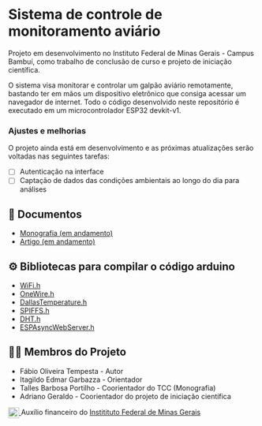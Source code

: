 #  Sistema de controle de monitoramento aviário


Projeto em desenvolvimento no Instituto Federal de Minas Gerais - Campus Bambuí, como trabalho de conclusão de curso e projeto de iniciação científica.

O sistema visa monitorar e controlar um galpão aviário remotamente, bastando ter em mãos um dispositivo eletrônico que consiga acessar um navegador de internet. Todo o código desenvolvido neste repositório é executado em um microcontrolador ESP32 devkit-v1.


### Ajustes e melhorias

O projeto ainda está em desenvolvimento e as próximas atualizações serão voltadas nas seguintes tarefas:

- [ ] Autenticação na interface
- [ ] Captação de dados das condições ambientais ao longo do dia para análises
 
 ## 📝 Documentos
 * <a href="https://github.com/fabiotempesta/SistemaAviario/blob/main/documentos/Tempesta_F_O_TCC-Monografia.pdf"> Monografia (em andamento) </a>
 * <a href="https://github.com/fabiotempesta/SistemaAviario/blob/main/documentos/Tempesta_F_O_Artigo-ForScience.pdf"> Artigo (em andamento) </a>
 
 ## ⚙️ Bibliotecas para compilar o código arduino
 * <a href="https://github.com/espressif/arduino-esp32/tree/master/libraries/WiFi"> WiFi.h </a>
 * <a href="https://github.com/PaulStoffregen/OneWire"> OneWire.h </a>
 * <a href="https://github.com/milesburton/Arduino-Temperature-Control-Library"> DallasTemperature.h </a>
 * <a href="https://github.com/espressif/arduino-esp32/tree/master/libraries/SPIFFS"> SPIFFS.h </a>
 * <a href="https://github.com/adafruit/DHT-sensor-library"> DHT.h </a>
 * <a href="https://github.com/me-no-dev/ESPAsyncWebServer"> ESPAsyncWebServer.h </a>
 
## 🙍‍♂️ Membros do Projeto
* Fábio Oliveira Tempesta - Autor
* Itagildo Edmar Garbazza - Orientador
* Talles Barbosa Portilho - Coorientador do TCC (Monografia)
* Adriano Geraldo - Coorientador do projeto de iniciação científica

<a href = "https://www.ifmg.edu.br/portal"><img align="center" width="22" src="https://upload.wikimedia.org/wikipedia/commons/thumb/1/15/Logotipo_IFET.svg/764px-Logotipo_IFET.svg.png" style="max-width:100%;"> </a> Auxílio financeiro do <a href = "https://www.ifmg.edu.br/portal"> Institituto Federal de Minas Gerais </a>


